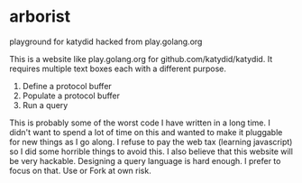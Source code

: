 arborist
========

playground for katydid hacked from play.golang.org

This is a website like play.golang.org for github.com/katydid/katydid.
It requires multiple text boxes each with a different purpose.

1. Define a protocol buffer
2. Populate a protocol buffer
3. Run a query

This is probably some of the worst code I have written in a long time.
I didn't want to spend a lot of time on this and wanted to make it pluggable for new things as I go along.
I refuse to pay the web tax (learning javascript) so I did some horrible things to avoid this.
I also believe that this website will be very hackable.
Designing a query language is hard enough.  I prefer to focus on that.
Use or Fork at own risk.
